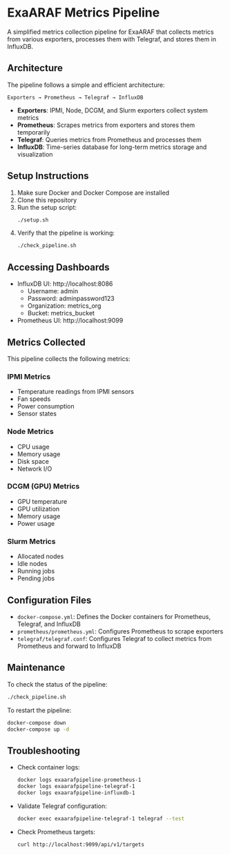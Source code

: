# ExaARAF Metrics Pipeline

A simplified metrics collection pipeline for ExaARAF that collects metrics from various exporters, processes them with Telegraf, and stores them in InfluxDB.

## Architecture

The pipeline follows a simple and efficient architecture:

```
Exporters → Prometheus → Telegraf → InfluxDB
```

- **Exporters**: IPMI, Node, DCGM, and Slurm exporters collect system metrics
- **Prometheus**: Scrapes metrics from exporters and stores them temporarily
- **Telegraf**: Queries metrics from Prometheus and processes them
- **InfluxDB**: Time-series database for long-term metrics storage and visualization

## Setup Instructions

1. Make sure Docker and Docker Compose are installed
2. Clone this repository
3. Run the setup script:
   ```bash
   ./setup.sh
   ```
4. Verify that the pipeline is working:
   ```bash
   ./check_pipeline.sh
   ```

## Accessing Dashboards

- InfluxDB UI: http://localhost:8086
  - Username: admin
  - Password: adminpassword123
  - Organization: metrics_org
  - Bucket: metrics_bucket
- Prometheus UI: http://localhost:9099

## Metrics Collected

This pipeline collects the following metrics:

### IPMI Metrics
- Temperature readings from IPMI sensors
- Fan speeds
- Power consumption
- Sensor states

### Node Metrics
- CPU usage
- Memory usage
- Disk space
- Network I/O

### DCGM (GPU) Metrics
- GPU temperature
- GPU utilization
- Memory usage
- Power usage

### Slurm Metrics
- Allocated nodes
- Idle nodes
- Running jobs
- Pending jobs

## Configuration Files

- `docker-compose.yml`: Defines the Docker containers for Prometheus, Telegraf, and InfluxDB
- `prometheus/prometheus.yml`: Configures Prometheus to scrape exporters
- `telegraf/telegraf.conf`: Configures Telegraf to collect metrics from Prometheus and forward to InfluxDB

## Maintenance

To check the status of the pipeline:
```bash
./check_pipeline.sh
```

To restart the pipeline:
```bash
docker-compose down
docker-compose up -d
```

## Troubleshooting

- Check container logs:
  ```bash
  docker logs exaarafpipeline-prometheus-1
  docker logs exaarafpipeline-telegraf-1
  docker logs exaarafpipeline-influxdb-1
  ```

- Validate Telegraf configuration:
  ```bash
  docker exec exaarafpipeline-telegraf-1 telegraf --test
  ```

- Check Prometheus targets:
  ```bash
  curl http://localhost:9099/api/v1/targets
  ```
